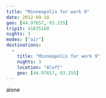 ```yaml
---
title: "Minneapolis for work 9"
date: 2012-09-10
geo: [44.97657,-93.255]
tripit: 41835168
nights: 3
modes: ["air"]
destinations:
  -
    title: "Minneapolis for work 9"
    nights: 3
    location: "Aloft"
    geo: [44.97657,-93.255]
---
```


alone
